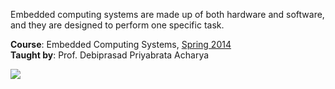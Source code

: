 Embedded computing systems are made up of both hardware and software, and
they are designed to perform one specific task.

**Course**: Embedded Computing Systems, [Spring 2014]<br>
**Taught by**: Prof. Debiprasad Priyabrata Acharya

![](https://ga-beacon.deno.dev/G-ERJXRWVLBT:BGFjXiiDQ5-gqJoAeoZGqg/github.com/nitrece/embedded-computing-systems)

[Spring 2014]: https://github.com/nitrece/semester-8

